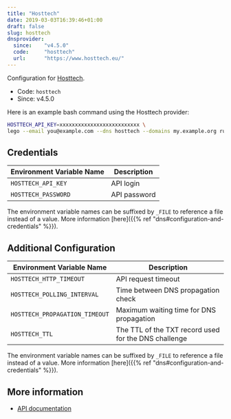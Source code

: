 ```yaml
---
title: "Hosttech"
date: 2019-03-03T16:39:46+01:00
draft: false
slug: hosttech
dnsprovider:
  since:    "v4.5.0"
  code:     "hosttech"
  url:      "https://www.hosttech.eu/"
---
```


<!-- THIS DOCUMENTATION IS AUTO-GENERATED. PLEASE DO NOT EDIT. -->
<!-- providers/dns/hosttech/hosttech.toml -->
<!-- THIS DOCUMENTATION IS AUTO-GENERATED. PLEASE DO NOT EDIT. -->


Configuration for [Hosttech](https://www.hosttech.eu/).


<!--more-->

- Code: `hosttech`
- Since: v4.5.0


Here is an example bash command using the Hosttech provider:

```bash
HOSTTECH_API_KEY=xxxxxxxxxxxxxxxxxxxxxxxxxx \
lego --email you@example.com --dns hosttech --domains my.example.org run
```




## Credentials

| Environment Variable Name | Description |
|-----------------------|-------------|
| `HOSTTECH_API_KEY` | API login |
| `HOSTTECH_PASSWORD` | API password |

The environment variable names can be suffixed by `_FILE` to reference a file instead of a value.
More information [here]({{% ref "dns#configuration-and-credentials" %}}).


## Additional Configuration

| Environment Variable Name | Description |
|--------------------------------|-------------|
| `HOSTTECH_HTTP_TIMEOUT` | API request timeout |
| `HOSTTECH_POLLING_INTERVAL` | Time between DNS propagation check |
| `HOSTTECH_PROPAGATION_TIMEOUT` | Maximum waiting time for DNS propagation |
| `HOSTTECH_TTL` | The TTL of the TXT record used for the DNS challenge |

The environment variable names can be suffixed by `_FILE` to reference a file instead of a value.
More information [here]({{% ref "dns#configuration-and-credentials" %}}).




## More information

- [API documentation](https://api.ns1.hosttech.eu/api/documentation)

<!-- THIS DOCUMENTATION IS AUTO-GENERATED. PLEASE DO NOT EDIT. -->
<!-- providers/dns/hosttech/hosttech.toml -->
<!-- THIS DOCUMENTATION IS AUTO-GENERATED. PLEASE DO NOT EDIT. -->
